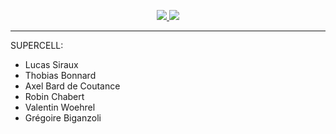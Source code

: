 <p align="center">
<a href="https://amplication.com/#gh-light-mode-only">
<img src="https://cdn.discordapp.com/attachments/869840753088675852/1121745794819702874/readme_bright.png">
</a>
<a href="https://amplication.com/#gh-dark-mode-only">
<img src="https://cdn.discordapp.com/attachments/869840753088675852/1121745794324758548/readme_dark.png">
</a>
</p>

--- 
SUPERCELL:
+ Lucas Siraux
+ Thobias Bonnard
+ Axel Bard de Coutance
+ Robin Chabert
+ Valentin Woehrel
+ Grégoire Biganzoli